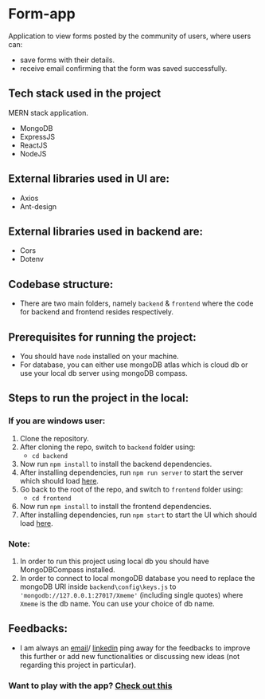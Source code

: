 # Form-app
Application to view forms posted by the community of users, where users can:
 - save forms with their details.
 - receive email confirming that the form was saved successfully.
 
## Tech stack used in the project
MERN stack application. 
 - MongoDB
 - ExpressJS
 - ReactJS
 - NodeJS
 
## External libraries used in UI are:
  - Axios
  - Ant-design

## External libraries used in backend are:
  - Cors
  - Dotenv

## Codebase structure:
  - There are two main folders, namely `backend` & `frontend` where the code for backend and frontend resides respectively.

  
## Prerequisites for running the project:
  - You should have `node` installed on your machine.
  - For database, you can either use mongoDB atlas which is cloud db or use your local db server using mongoDB compass.

## Steps to run the project in the local:
### If you are windows user:
 1. Clone the repository.
 2. After cloning the repo, switch to `backend` folder using:
    - `cd backend`
 3. Now run `npm install` to install the backend dependencies.
 4. After installing dependencies, run `npm run server` to start the server which should load [here](http://localhost:8081).
 5. Go back to the root of the repo, and switch to `frontend` folder using:
    - `cd frontend`
 6. Now run `npm install` to install the frontend dependencies.
 7. After installing dependencies, run `npm start` to start the UI which should load [here](http://localhost:3000).
 
### Note:
 1. In order to run this project using local db you should have MongoDBCompass installed.
 2. In order to connect to local mongoDB database you need to replace the mongoDB URI inside `backend\config\keys.js` to `'mongodb://127.0.0.1:27017/Xmeme'` (including single quotes) where `Xmeme` is the db name. You can use your choice of db name.


## Feedbacks:
  - I am always an [email](ankurchaudhary627@gmail.com)/ [linkedin](https://www.linkedin.com/in/ankurchaudhary627/) ping away for the feedbacks to improve this further or add new functionalities or discussing new ideas (not regarding this project in particular).
 
### Want to play with the app?  [Check out this](https://meme-ex.netlify.app/)
